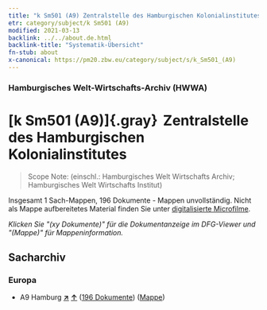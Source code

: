 ```yaml
---
title: "k Sm501 (A9) Zentralstelle des Hamburgischen Kolonialinstitutes"
etr: category/subject/k Sm501 (A9)
modified: 2021-03-13
backlink: ../../about.de.html
backlink-title: "Systematik-Übersicht"
fn-stub: about
x-canonical: https://pm20.zbw.eu/category/subject/s/k_Sm501_(A9)
---
```


### Hamburgisches Welt-Wirtschafts-Archiv (HWWA)
# [k Sm501 (A9)]{.gray}&#8201; Zentralstelle des Hamburgischen Kolonialinstitutes&#160; 


> Scope Note: (einschl.: Hamburgisches Welt Wirtschafts Archiv; Hamburgisches Welt Wirtschafts Institut)



Insgesamt 1 Sach-Mappen, 196 Dokumente - Mappen unvollständig.
Nicht als Mappe aufbereitetes Material finden Sie unter [digitalisierte Microfilme](/film/h1_sh.de.html).

_Klicken Sie "(xy Dokumente)" für die Dokumentanzeige im DFG-Viewer und "(Mappe)" für Mappeninformation._

## Sacharchiv




### Europa

- A9 Hamburg [**&nearr;**](../../../geo/i/140905/about.de.html "Hamburg (alle Mappen)") [**&uarr;**](../../../geo/about.de.html#A9 "Ländersystematik") (<a href="https://pm20.zbw.eu/dfgview/sh/140905,181162" title="über: Hamburg : Zentralstelle des Hamburgischen Kolonialinstitutes" target="_blank">196 Dokumente</a>) ([Mappe](../../../../folder/sh/1409xx/140905/1811xx/181162/about.de.html))



